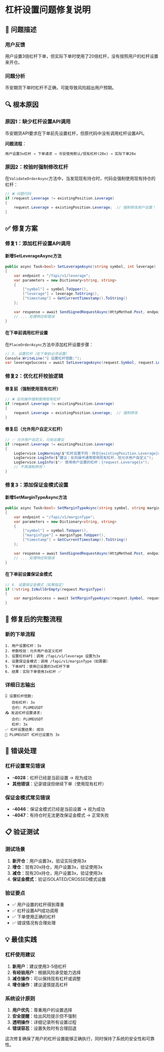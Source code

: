 # 杠杆设置问题修复说明

## 🚨 问题描述

### **用户反馈**
用户设置3倍杠杆下单，但实际下单时使用了20倍杠杆，没有按照用户的杠杆设置来开仓。

### **问题分析**
币安期货下单时杠杆不正确，可能导致风险超出用户预期。

## 🔍 根本原因

### **原因1：缺少杠杆设置API调用**
币安期货API要求在下单前先设置杠杆，但原代码中没有调用杠杆设置API。

**问题流程**：
```
用户设置3x杠杆 → 下单请求 → 币安使用默认/现有杠杆(20x) → 实际下单20x
```

### **原因2：校验时强制修改杠杆**
在`ValidateOrderAsync`方法中，当发现现有持仓时，代码会强制使用现有持仓的杠杆：

```csharp
// ❌ 问题代码
if (request.Leverage != existingPosition.Leverage)
{
    request.Leverage = existingPosition.Leverage;  // 强制修改用户设置！
}
```

## ✅ 修复方案

### **修复1：添加杠杆设置API调用**

#### **新增SetLeverageAsync方法**
```csharp
public async Task<bool> SetLeverageAsync(string symbol, int leverage)
{
    var endpoint = "/fapi/v1/leverage";
    var parameters = new Dictionary<string, string>
    {
        ["symbol"] = symbol.ToUpper(),
        ["leverage"] = leverage.ToString(),
        ["timestamp"] = GetCurrentTimestamp().ToString()
    };
    
    var response = await SendSignedRequestAsync(HttpMethod.Post, endpoint, parameters);
    // ... 处理响应和错误
}
```

#### **在下单前调用杠杆设置**
在`PlaceOrderAsync`方法中添加杠杆设置步骤：

```csharp
// 3. 设置杠杆（在下单前必须设置）
Console.WriteLine("🎚️ 设置杠杆倍数:");
var leverageSuccess = await SetLeverageAsync(request.Symbol, request.Leverage);
```

### **修复2：优化杠杆校验逻辑**

#### **修复前（强制使用现有杠杆）**
```csharp
// ❌ 反向操作强制使用现有杠杆
if (request.Leverage != existingPosition.Leverage)
{
    request.Leverage = existingPosition.Leverage;  // 强制修改
}
```

#### **修复后（允许用户自定义杠杆）**
```csharp
// ✅ 允许用户自定义，只给出建议
if (request.Leverage != existingPosition.Leverage)
{
    LogService.LogWarning($"杠杆设置不同：持仓{existingPosition.Leverage}x vs 新单{request.Leverage}x");
    LogService.LogInfo($"建议：反向操作通常使用现有杠杆，但允许用户自定义");
    LogService.LogInfo($"✅ 使用用户设置的杠杆：{request.Leverage}x");
    // 不再强制修改！
}
```

### **修复3：添加保证金模式设置**

#### **新增SetMarginTypeAsync方法**
```csharp
public async Task<bool> SetMarginTypeAsync(string symbol, string marginType)
{
    var endpoint = "/fapi/v1/marginType";
    var parameters = new Dictionary<string, string>
    {
        ["symbol"] = symbol.ToUpper(),
        ["marginType"] = marginType.ToUpper(),
        ["timestamp"] = GetCurrentTimestamp().ToString()
    };
    
    var response = await SendSignedRequestAsync(HttpMethod.Post, endpoint, parameters);
    // ... 处理响应和错误
}
```

#### **在下单前设置保证金模式**
```csharp
// 4. 设置保证金模式（如果指定）
if (!string.IsNullOrEmpty(request.MarginType))
{
    var marginSuccess = await SetMarginTypeAsync(request.Symbol, request.MarginType);
}
```

## 🎯 修复后的完整流程

### **新的下单流程**
```
1. 用户设置杠杆：3x
2. 参数校验：允许用户自定义杠杆
3. 设置杠杆API：调用 /fapi/v1/leverage 设置为3x
4. 设置保证金模式：调用 /fapi/v1/marginType（如需要）
5. 下单API：使用已设置的3x杠杆下单
6. 结果：实际下单使用3x杠杆 ✅
```

### **详细日志输出**
```
🎚️ 设置杠杆倍数:
   目标杠杆: 3x
   合约: PLUMEUSDT
📤 发送杠杆设置请求:
   合约: PLUMEUSDT
   杠杆: 3x
✅ 杠杆设置结果: 成功
🎯 PLUMEUSDT 杠杆已设置为 3x
```

## 🔧 错误处理

### **杠杆设置常见错误**
- **-4028**：杠杆已经是当前设置 → 视为成功
- **其他错误**：记录错误但继续下单（使用现有杠杆）

### **保证金模式常见错误**
- **-4046**：保证金模式已经是当前设置 → 视为成功
- **-4047**：有持仓时无法更改保证金模式 → 正常失败

## 📋 验证测试

### **测试场景**
1. **新开仓**：用户设置3x，验证实际使用3x
2. **增仓**：现有20x持仓，用户设置3x，验证使用3x
3. **减仓**：现有20x持仓，用户设置3x，验证使用3x
4. **保证金模式**：验证ISOLATED/CROSSED模式设置

### **验证要点**
- ✅ 用户设置的杠杆得到尊重
- ✅ 杠杆设置API成功调用
- ✅ 下单使用正确的杠杆
- ✅ 错误情况有合理处理

## 💡 最佳实践

### **杠杆使用建议**
1. **新用户**：建议使用3-5倍杠杆
2. **有经验用户**：根据风险承受能力选择
3. **减仓操作**：可以保持现有杠杆或调整
4. **增仓操作**：建议谨慎提高杠杆

### **系统设计原则**
1. **用户优先**：尊重用户的设置选择
2. **安全提醒**：给出风险提示但不强制
3. **透明操作**：详细记录所有设置过程
4. **错误容忍**：设置失败时有合理回退

这次修复确保了用户的杠杆设置能够正确执行，同时保持了系统的安全性和可靠性。 